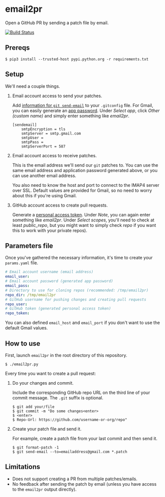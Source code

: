 # email2pr

Open a GitHub PR by sending a patch file by email.

[![Build Status](https://travis-ci.org/christophebedard/email2pr.svg?branch=master)](https://travis-ci.org/christophebedard/email2pr)

## Prereqs

```shell
$ pip3 install --trusted-host pypi.python.org -r requirements.txt
```

## Setup

We'll need a couple things.

1. Email account access to send your patches.

    Add [information for `git send-email`](https://git-scm.com/docs/git-send-email#_examples) to your `.gitconfig` file. For Gmail, you can easily generate an [app password](https://myaccount.google.com/apppasswords). Under *Select app*, click *Other (custom name)* and simply enter something like *email2pr*.
    ```
    [sendemail]
        smtpEncryption = tls
        smtpServer = smtp.gmail.com
        smtpUser = 
        smtpPass = 
        smtpServerPort = 587
    ```

2. Email account access to receive patches.

    This is the email address we'll send our `git` patches to. You can use the same email address and application password generated above, or you can use another email address.

    You also need to know the host and port to connect to the IMAP4 server over SSL. Default values are provided for Gmail, so no need to worry about this if you're using Gmail.

3. GitHub account access to create pull requests.

    Generate a [personal access token](https://github.com/settings/tokens). Under *Note*, you can again enter something like *email2pr*. Under *Select scopes*, you'll need to check at least *public_repo*, but you might want to simply check *repo* if you want this to work with your private repos).

## Parameters file

Once you've gathered the necessary information, it's time to create your `params.yaml` file.

```yaml
# Email account username (email address)
email_user:
# Email account password (generated app password)
email_pass:
# Directory to use for cloning repos (recommended: /tmp/email2pr)
repo_dir: /tmp/email2pr
# GitHub username for pushing changes and creating pull requests
repo_user:
# GitHub token (generated personal access token)
repo_token:
```

You can also defined `email_host` and `email_port` if you don't want to use the default Gmail values.

## How to use

First, launch `email2pr` in the root directory of this repository.
```shell
$ ./email2pr.py
```

Every time you want to create a pull request:

1. Do your changes and commit.

    Include the corresponding GitHub repo URL on the third line of your commit message. The `.git` suffix is optional.

    ```shell
    $ git add your/file
    $ git commit -m "Do some changes<enter>
    $ <enter>
    $ Repo-Url: https://github.com/username-or-org/repo"
    ```

2. Create your patch file and send it.

    For example, create a patch file from your last commit and then send it.
    ```shell
    $ git format-patch -1
    $ git send-email --to=emailaddress@gmail.com *.patch
    ```

## Limitations

* Does not support creating a PR from multiple patches/emails.
* No feedback after sending the patch by email (unless you have access to the `email2pr` output directly).
